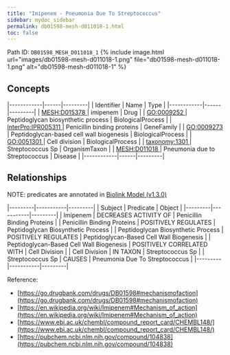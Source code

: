 ```yaml
---
title: "Imipenem - Pneumonia Due To Streptococcus"
sidebar: mydoc_sidebar
permalink: db01598-mesh-d011018-1.html
toc: false 
---
```



Path ID: `DB01598_MESH_D011018_1`
{% include image.html url="images/db01598-mesh-d011018-1.png" file="db01598-mesh-d011018-1.png" alt="db01598-mesh-d011018-1" %}

## Concepts

|------------|------|---------|
| Identifier | Name | Type    |
|------------|------|---------|
| <a href="https://identifiers.org/MESH:D015378">MESH:D015378 </a> | imipenem | Drug |
| <a href="https://identifiers.org/GO:0009252">GO:0009252 </a> | Peptidoglycan biosynthetic process | BiologicalProcess |
| <a href="https://identifiers.org/InterPro:IPR005311">InterPro:IPR005311 </a> | Penicillin binding proteins | GeneFamily |
| <a href="https://identifiers.org/GO:0009273">GO:0009273 </a> | Peptidoglycan-based cell wall biogenesis | BiologicalProcess |
| <a href="https://identifiers.org/GO:0051301">GO:0051301 </a> | Cell division | BiologicalProcess |
| <a href="https://identifiers.org/taxonomy:1301">taxonomy:1301 </a> | Streptococcus Sp | OrganismTaxon |
| <a href="https://identifiers.org/MESH:D011018">MESH:D011018 </a> | Pneumonia due to Streptococcus | Disease |
|------------|------|---------|

## Relationships


NOTE: predicates are annotated in <a href="https://github.com/biolink/biolink-model/releases/tag/v1.3.0">Biolink Model (v1.3.0)</a>

|---------|-----------|---------|
| Subject | Predicate | Object  |
|---------|-----------|---------|
| Imipenem | DECREASES ACTIVITY OF | Penicillin Binding Proteins |
| Penicillin Binding Proteins | POSITIVELY REGULATES | Peptidoglycan Biosynthetic Process |
| Peptidoglycan Biosynthetic Process | POSITIVELY REGULATES | Peptidoglycan-Based Cell Wall Biogenesis |
| Peptidoglycan-Based Cell Wall Biogenesis | POSITIVELY CORRELATED WITH | Cell Division |
| Cell Division | IN TAXON | Streptococcus Sp |
| Streptococcus Sp | CAUSES | Pneumonia Due To Streptococcus |
|---------|-----------|---------|

Reference: 
  - [https://go.drugbank.com/drugs/DB01598#mechanismofaction](https://go.drugbank.com/drugs/DB01598#mechanismofaction)
  - [https://en.wikipedia.org/wiki/Imipenem#Mechanism_of_action](https://en.wikipedia.org/wiki/Imipenem#Mechanism_of_action)
  - [https://www.ebi.ac.uk/chembl/compound_report_card/CHEMBL148/](https://www.ebi.ac.uk/chembl/compound_report_card/CHEMBL148/)
  - [https://pubchem.ncbi.nlm.nih.gov/compound/104838](https://pubchem.ncbi.nlm.nih.gov/compound/104838)
